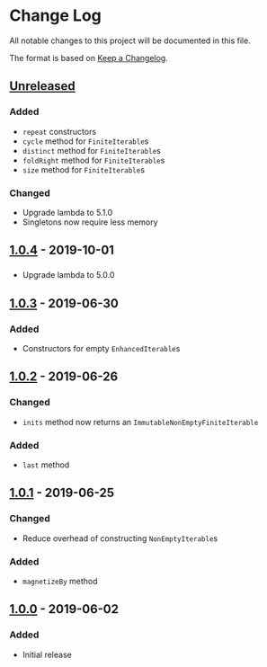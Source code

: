 # Change Log
All notable changes to this project will be documented in this file.

The format is based on [Keep a Changelog](http://keepachangelog.com/).

## [Unreleased]
### Added
- `repeat` constructors
- `cycle` method for `FiniteIterable`s
- `distinct` method for `FiniteIterable`s
- `foldRight` method for `FiniteIterable`s
- `size` method for `FiniteIterable`s

### Changed
- Upgrade lambda to 5.1.0
- Singletons now require less memory

## [1.0.4] - 2019-10-01
###
- Upgrade lambda to 5.0.0

## [1.0.3] - 2019-06-30
### Added
- Constructors for empty `EnhancedIterable`s

## [1.0.2] - 2019-06-26
### Changed
- `inits` method now returns an `ImmutableNonEmptyFiniteIterable`

### Added
- `last` method

## [1.0.1] - 2019-06-25
### Changed
- Reduce overhead of constructing `NonEmptyIterable`s

### Added
- `magnetizeBy` method

## [1.0.0] - 2019-06-02
### Added
- Initial release

[Unreleased]: https://github.com/kschuetz/enhanced-iterables/compare/enhanced-iterables-1.0.4...HEAD
[1.0.4]: https://github.com/kschuetz/enhanced-iterables/compare/enhanced-iterables-1.0.3...enhanced-iterables-1.0.4
[1.0.3]: https://github.com/kschuetz/enhanced-iterables/compare/enhanced-iterables-1.0.2...enhanced-iterables-1.0.3
[1.0.2]: https://github.com/kschuetz/enhanced-iterables/compare/enhanced-iterables-1.0.1...enhanced-iterables-1.0.2
[1.0.1]: https://github.com/kschuetz/enhanced-iterables/compare/enhanced-iterables-1.0.0...enhanced-iterables-1.0.1
[1.0.0]: https://github.com/kschuetz/enhanced-iterables/commits/enhanced-iterables-1.0.0
